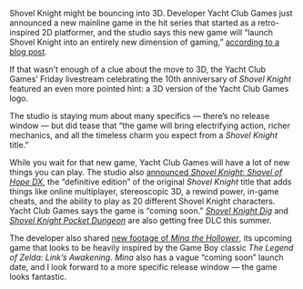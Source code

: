 Shovel Knight might be bouncing into 3D. Developer Yacht Club Games just announced a new mainline game in the hit series that started as a retro-inspired 2D platformer, and the studio says this new game will “launch Shovel Knight into an entirely new dimension of gaming,” [according to a blog post](https://www.yachtclubgames.com/blog/what-s-next-for-shovel-knight/).

If that wasn’t enough of a clue about the move to 3D, the Yacht Club Games’ Friday livestream celebrating the 10th anniversary of *Shovel Knight* featured an even more pointed hint: a 3D version of the Yacht Club Games logo.

The studio is staying mum about many specifics — there’s no release window — but did tease that “the game will bring electrifying action, richer mechanics, and all the timeless charm you expect from a *Shovel Knight* title.”

While you wait for that new game, Yacht Club Games will have a lot of new things you can play. The studio also [announced *Shovel Knight: Shovel of Hope DX*](https://www.yachtclubgames.com/blog/shovel-knight-shovel-of-hope-dx-announcement/), the “definitive edition” of the original *Shovel Knight* title that adds things like online multiplayer, stereoscopic 3D, a rewind power, in-game cheats, and the ability to play as 20 different Shovel Knight characters. Yacht Club Games says the game is “coming soon.” [*Shovel Knight Dig*](https://www.yachtclubgames.com/blog/shovel-knight-dig-wicked-wishes-launches-summer-2024/) and [*Shovel Knight Pocket Dungeon*](https://www.yachtclubgames.com/blog/shovel-knight-pocket-dungeon-paradox-pack-releases-summer-2024/) are also getting free DLC this summer.

The developer also shared [new footage of *Mina the Hollower*](https://go.skimresources.com/?id=1025X1701640&xs=1&url=https%3A%2F%2Fwww.youtube.com%2Fwatch%3Fv%3Db5MbAFiFlOA), its upcoming game that looks to be heavily inspired by the Game Boy classic *The Legend of Zelda: Link’s Awakening. Mina* also has a vague “coming soon” launch date, and I look forward to a more specific release window — the game looks fantastic.
